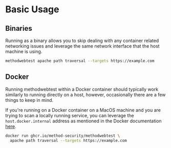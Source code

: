 # Basic Usage

## Binaries

Running as a binary allows you to skip dealing with any container related networking issues and leverage the same network interface that the host machine is using.

```bash
methodwebtest apache path traversal --targets https://example.com
```

## Docker

Running methodwebtest within a Docker container should typically work similarly to running directly on a host, however, occasionally there are a few things to keep in mind.

If you're running on a Docker container on a MacOS machine and you are trying to scan a locally running service, you can leverage the `host.docker.internal` address as mentioned in the Docker documentation [here](https://docs.docker.com/desktop/networking/#i-want-to-connect-from-a-container-to-a-service-on-the-host).

```bash
docker run ghcr.io/method-security/methodwebtest \
  apache path traversal --targets https://example.com
```
